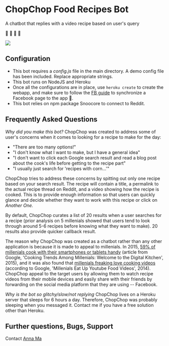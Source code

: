 # ChopChop Food Recipes Bot
A chatbot that replies with a video recipe based on user's query

🍕 🍌 🍙 🍱

![](https://media.giphy.com/media/l4FGzZecuUtocXcnm/giphy.gif)

## Configuration
- This bot requires a _config.js_ file in the main directory. A demo config file has been included. Replace appropriate strings.
- This bot runs on NodeJS and Heroku
- Once all the configurations are in place, use `heroku create` to create the webapp, and make sure to follow the [FB guide](https://developers.facebook.com/docs/messenger-platform) to synchronize a Facebook page to the app 🍟.
- This bot relies on npm package Snoocore to connect to Reddit. 

## Frequently Asked Questions
*Why did you make this bot?*
ChopChop was created to address some of user's concerns when it comes to looking for a recipe to make for the day:
- "There are too many options!"
- "I don't know what I want to make, but I have a general idea"
- "I don't want to click each Google search result and read a blog post about the cook's life before getting to the recipe part"
- "I usually just search for 'recipes with corn...'"

ChopChop tries to address these concerns by spitting out only one recipe based on your search result. The recipe will contain a title, a permalink to the actual recipe thread on Reddit, and a video showing how the recipe is cooked. This is to provide enough information so that users can quickly glance and decide whether they want to work with this recipe or click on _Another One._ 

By default, ChopChop curates a list of 20 results when a user searches for a recipe (prior analysis on 5 millenials showed that users tend to look through around 5-6 recipes before knowing what they want to make). 20 results also provide quicker callback result.

The reason why ChopChop was created as a chatbot rather than any other application is because it is made to appeal to millenials. In 2015, [59% of millenials cook with their smartphones or tablets handy](https://www.thinkwithgoogle.com/articles/cooking-trends-among-millennials.html) (article from Google, 'Cooking Trends Among Millenials: Welcome to the Digital Kitchen', 2015), and it was also found that [millenials freaking love cooking videos](https://www.thinkwithgoogle.com/articles/millennials-eat-up-youtube-food-videos.html) (according to Google, 'Millenials Eat Up Youtube Food Videos', 2014). ChopChop appeal to the target users by allowing them to watch recipe videos from their mobile devices and easily share with their friends by forwarding on the social media platform that they are using -- Facebook.

*Why is the bot so glitchy/slow/not replying*
ChopChop lives on a Heroku server that sleeps for 6 hours a day. Therefore, ChopChop was probably sleeping when you messaged it. Contact me if you have a free solution other than Heroku.

## Further questions, Bugs, Support
Contact [Anna Ma](https://github.com/annuhma)

